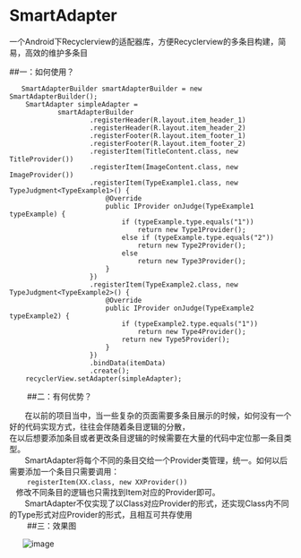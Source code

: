 # SmartAdapter
一个Android下Recyclerview的适配器库，方便Recyclerview的多条目构建，简易，高效的维护多条目

##一：如何使用？

       SmartAdapterBuilder smartAdapterBuilder = new SmartAdapterBuilder();
        SmartAdapter simpleAdapter =
                smartAdapterBuilder
                        .registerHeader(R.layout.item_header_1)
                        .registerHeader(R.layout.item_header_2)
                        .registerFooter(R.layout.item_footer_1)
                        .registerFooter(R.layout.item_footer_2)
                        .registerItem(TitleContent.class, new TitleProvider())
                        .registerItem(ImageContent.class, new ImageProvider())
                        .registerItem(TypeExample1.class, new TypeJudgment<TypeExample1>() {
                            @Override
                            public IProvider onJudge(TypeExample1 typeExample) {
                                if (typeExample.type.equals("1"))
                                    return new Type1Provider();
                                else if (typeExample.type.equals("2"))
                                    return new Type2Provider();
                                else
                                    return new Type3Provider();
                            }
                        })
                        .registerItem(TypeExample2.class, new TypeJudgment<TypeExample2>() {
                            @Override
                            public IProvider onJudge(TypeExample2 typeExample2) {
                                if (typeExample2.type.equals("1"))
                                    return new Type4Provider();
                                return new Type5Provider();
                            }
                        })
                        .bindData(itemData)
                        .create();
        recyclerView.setAdapter(simpleAdapter);
        
##二：有何优势？
        
        在以前的项目当中，当一些复杂的页面需要多条目展示的时候，如何没有一个好的代码实现方式，往往会伴随着条目逻辑的分散，<br>
    在以后想要添加条目或者更改条目逻辑的时候需要在大量的代码中定位那一条目类型。<br>
        SmartAdapter将每个不同的条目交给一个Provider类管理，统一。如何以后需要添加一个条目只需要调用：<br>
         `registerItem(XX.class, new XXProvider()) `<br>
    修改不同条目的逻辑也只需找到Item对应的Provider即可。<br>
        SmartAdapter不仅实现了以Class对应Provider的形式，还实现Class内不同的Type形式对应Provider的形式，且相互可共存使用<br>
        
##三：效果图

       ![image](https://github.com/xiaoleidontgo/SmartAdapter/raw/master/screenshots/src/main/java/screenshot.jpg)
       
        

